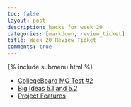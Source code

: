 ```yaml
---
toc: false
layout: post
description: hacks for week 20
categories: [markdown, review_ticket]
title: Week 20 Review Ticket
comments: true
---
```

{% include submenu.html %}

<ul>
    <li><a href="{{site.baseurl}}/markdown/2023/01/24/CollegeBoardMCs.html">CollegeBoard MC Test #2</a></li>
    <li><a href="{{site.baseurl}}/markdown/2023/01/24/benefitsandharms.html">Big Ideas 5.1 and 5.2</a></li>
    <li><a href="{{site.baseurl}}/markdown/2023/01/24/projectfeatures.html">Project Features</a></li>
</ul>